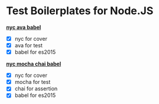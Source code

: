 Test Boilerplates for Node.JS
====

**[nyc ava babel](./nyc-ava-babel)**
- [x] nyc for cover
- [x] ava for test
- [x] babel for es2015

**[nyc mocha chai babel](./nyc-mocha-chai)**
- [x] nyc for cover
- [x] mocha for test
- [x] chai for assertion
- [x] babel for es2015